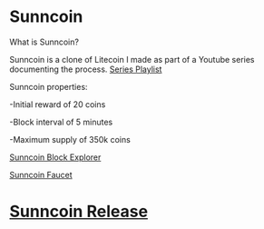 Sunncoin 
================================

What is Sunncoin?

Sunncoin is a clone of Litecoin I made as part of a Youtube series documenting the process. 
[Series Playlist](https://www.youtube.com/playlist?list=PLHWfvuRy-9gdCv2oD_Ywd0swNF3N8mXt-&disable_polymer=true)

Sunncoin properties:

-Initial reward of 20 coins

-Block interval of 5 minutes

-Maximum supply of 350k coins

[Sunncoin Block Explorer](http://159.65.188.63:8000/)

[Sunncoin Faucet](http://159.65.188.63/)

# [Sunncoin Release](https://github.com/schyczewski/sunncoin/releases/tag/v0.8)
